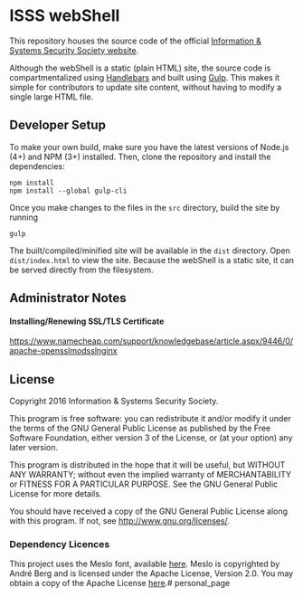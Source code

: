 # ISSS webShell

This repository houses the source code of the official [Information & Systems Security Society website](https://www.isss.io). 

Although the webShell is a static (plain HTML) site, the source code is compartmentalized using [Handlebars](http://handlebarsjs.com/) and built using [Gulp](http://gulpjs.com/). This makes it simple for contributors to update site content, without having to modify a single large HTML file.

## Developer Setup

To make your own build, make sure you have the latest versions of Node.js (4+) and NPM (3+) installed. Then, clone the repository and install the dependencies:

    npm install
    npm install --global gulp-cli
    
Once you make changes to the files in the `src` directory, build the site by running

    gulp
    
The built/compiled/minified site will be available in the `dist` directory. Open `dist/index.html` to view the site. Because the webShell is a static site, it can be served directly from the filesystem.

## Administrator Notes

#### Installing/Renewing SSL/TLS Certificate
https://www.namecheap.com/support/knowledgebase/article.aspx/9446/0/apache-opensslmodsslnginx

## License

Copyright 2016 Information & Systems Security Society.

This program is free software: you can redistribute it and/or modify
it under the terms of the GNU General Public License as published by
the Free Software Foundation, either version 3 of the License, or
(at your option) any later version.

This program is distributed in the hope that it will be useful,
but WITHOUT ANY WARRANTY; without even the implied warranty of
MERCHANTABILITY or FITNESS FOR A PARTICULAR PURPOSE.  See the
GNU General Public License for more details.

You should have received a copy of the GNU General Public License
along with this program.  If not, see <http://www.gnu.org/licenses/>.

### Dependency Licences

This project uses the Meslo font, available [here](https://github.com/andreberg/Meslo-Font). Meslo is copyrighted by André Berg and is licensed under the Apache License, Version 2.0. You may obtain a copy of the Apache License [here](http://www.apache.org/licenses/LICENSE-2.0).# personal_page
